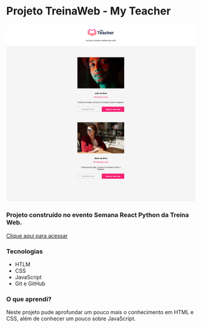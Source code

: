 # Projeto TreinaWeb - My Teacher

![preview](../github/preview.png)

### Projeto construído no evento Semana React Python da Treina Web.

[Clique aqui para acessar](https://oibaro.github.io/My-Teacher/)

### Tecnologias

- HTLM
- CSS
- JavaScript
- Git e GitHub

### O que aprendi?

Neste projeto pude aprofundar um pouco mais o conhecimento em HTML e CSS, além de conhecer um pouco sobre JavaScript.
